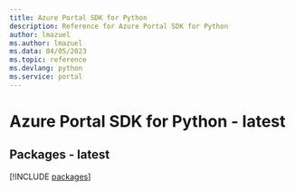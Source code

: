 ```yaml
---
title: Azure Portal SDK for Python
description: Reference for Azure Portal SDK for Python
author: lmazuel
ms.author: lmazuel
ms.data: 04/05/2023
ms.topic: reference
ms.devlang: python
ms.service: portal
---
```

# Azure Portal SDK for Python - latest
## Packages - latest
[!INCLUDE [packages](portal-index.md)]